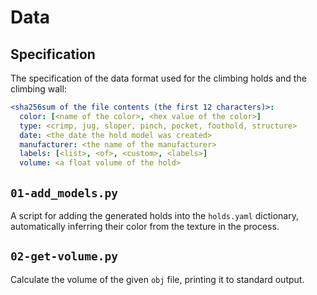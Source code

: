 # Data

## Specification
The specification of the data format used for the climbing holds and the climbing wall:

```yaml
<sha256sum of the file contents (the first 12 characters)>:
  color: [<name of the color>, <hex value of the color>]
  type: <crimp, jug, sloper, pinch, pocket, foothold, structure>
  date: <the date the hold model was created>
  manufacturer: <the name of the manufacturer>
  labels: [<list>, <of>, <custom>, <labels>]
  volume: <a float volume of the hold>
```

## `01-add_models.py`
A script for adding the generated holds into the `holds.yaml` dictionary, automatically inferring their color from the texture in the process.

## `02-get-volume.py`
Calculate the volume of the given `obj` file, printing it to standard output.


